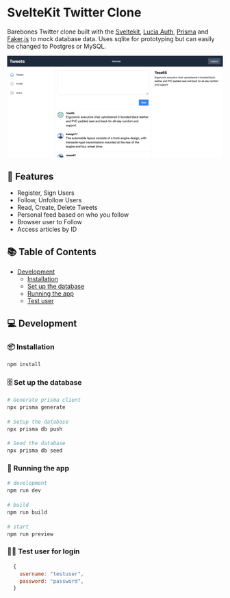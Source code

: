 # SvelteKit Twitter Clone

Barebones Twitter clone built with the [Sveltekit](https://kit.svelte.dev), [Lucia Auth](https://lucia-auth.com/), [Prisma](https://www.prisma.io/) and [Faker.js](https://fakerjs.dev/) to mock database data. Uses sqlite for prototyping but can easily be changed to Postgres or MySQL.

![Dashboard!](/dashboard.png 'Dashboard')

<h2><a id="features">🌟 Features</a></h2>

- Register, Sign Users
- Follow, Unfollow Users
- Read, Create, Delete Tweets
- Personal feed based on who you follow
- Browser user to Follow
- Access articles by ID

<h2><a id="table-of-contents">📚 Table of Contents</a></h2>

- [Development](#development)
  - [Installation](#installation)
  - [Set up the database](#set-up-the-database)
  - [Running the app](#running-the-app)
  - [Test user](#test-user)

<h2><a id="development">💻 Development</a></h2>

<h3><a id="installation">📦 Installation</a></h3>

```bash
npm install
```

<h3><a id="set-up-the-database">🗄️ Set up the database</a></h3>

```bash
# Generate prisma client
npx prisma generate

# Setup the database
npx prisma db push

# Seed the database
npx prisma db seed
```

<h3><a id="running-the-app">🚀 Running the app</a></h3>

```bash
# development
npm run dev

# build
npm run build

# start
npm run preview
```

<h3><a id="test-user">🙋‍♂️ Test user for login</a></h3>

```js
  {
    username: "testuser",
    password: "password",
  }
```
